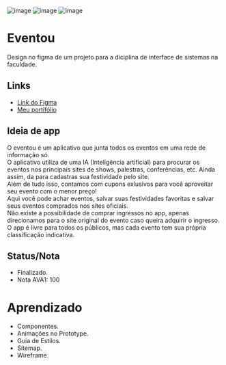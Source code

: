 ![image](https://user-images.githubusercontent.com/88604193/177590405-8257aa8c-137d-41cb-9f2d-0035e5ddac3f.png)
![image](https://user-images.githubusercontent.com/88604193/177590764-4ea508aa-5859-4dd3-91ad-f1f774793494.png)
![image](https://user-images.githubusercontent.com/88604193/177591149-313dbe94-1694-4413-9e4b-157c81bde321.png)
<h1>Eventou</h1>
<p>Design no figma de um projeto para a diciplina de interface de sistemas na faculdade.</p>
<h2>Links</h2>
<ul>
  <li>
    <a href="https://www.figma.com/file/nUl832qQihqe5KBWQHTh28/Eventus?node-id=117%3A277">Link do Figma</a>
  </li>
  <li>
    <a href="https://sabrinaalves.tk" target="_blank">Meu portifólio</a>
  </li>
</ul>
<h2>Ideia de app</h2>
<p>O eventou é um aplicativo que junta todos os eventos em uma rede de informação só. <br>
O aplicativo utiliza de uma IA (Inteligência artificial) para procurar os eventos nos principais sites de shows, palestras, conferências, etc. Ainda assim, da para cadastras sua festividade pelo site. <br>
Além de tudo isso, contamos com cupons exlusivos para você aproveitar seu evento com o menor preço! <br>
Aqui você pode achar eventos, salvar suas festividades favoritas e salvar seus eventos comprados nos sites oficiais. <br>
Não existe a possibilidade de comprar ingressos no app, apenas direcionamos para o site original do evento caso queira adquirir o ingresso. <br>
O app é livre para todos os públicos, mas cada evento tem sua própria classificação indicativa.</p>
<h2>Status/Nota</h2>
<ul>
  <li>Finalizado.</li>
  <li>Nota AVA1: 100</li>
</ul>
<h1>Aprendizado</h1>
<ul>
  <li>Componentes.</li>
  <li>Animações no Prototype.</li>
  <li>Guia de Estilos.</li>
  <li>Sitemap.</li>
  <li>Wireframe.</li>
</ul>
